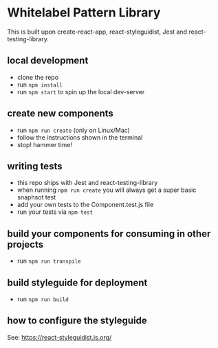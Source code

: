 # Whitelabel Pattern Library

This is built upon create-react-app, react-styleguidist, Jest and react-testing-library.

## local development

- clone the repo
- run `npm install`
- run `npm start` to spin up the local dev-server

## create new components

- run `npm run create` (only on Linux/Mac)
- follow the instructions shown in the terminal
- stop! hammer time!

## writing tests

- this repo ships with Jest and react-testing-library
- when running `npm run create` you will always get a super basic snaphsot test
- add your own tests to the Component.test.js file
- run your tests via `npm test`

## build your components for consuming in other projects

- run `npm run transpile`

## build styleguide for deployment

- run `npm run build`

## how to configure the styleguide

See: https://react-styleguidist.js.org/
